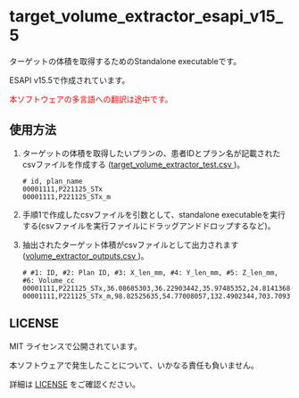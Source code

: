 # target_volume_extractor_esapi_v15_5

ターゲットの体積を取得するためのStandalone executableです。

ESAPI v15.5で作成されています。

<span style="color:#ff0000;">本ソフトウェアの多言語への翻訳は途中です。</span>



## 使用方法

1. ターゲットの体積を取得したいプランの、患者IDとプラン名が記載されたcsvファイルを作成する ([target_volume_extractor_test.csv
](https://github.com/akiaji-k/target_volume_extractor_esapi_v15_5/blob/main/target_volume_extractor_test.csv))。

   ```
   # id, plan_name
   00001111,P221125_STx
   00001111,P221125_STx_m
   
   ```

2. 手順1で作成したcsvファイルを引数として、standalone executableを実行する(csvファイルを実行ファイルにドラッグアンドドロップするなど)。

3. 抽出されたターゲット体積がcsvファイルとして出力されます([volume_extractor_outputs.csv
](https://github.com/akiaji-k/target_volume_extractor_esapi_v15_5/blob/main/volume_extractor_outputs.csv))。

   ```
   # #1: ID, #2: Plan ID, #3: X_len_mm, #4: Y_len_mm, #5: Z_len_mm, #6: Volume_cc
   00001111,P221125_STx,36.08685303,36.22903442,35.97485352,24.81413687
   00001111,P221125_STx_m,98.82525635,54.77008057,132.4902344,703.7093405
   
   ```



## LICENSE

MIT ライセンスで公開されています。

本ソフトウェアで発生したことについて、いかなる責任も負いません。

詳細は [LICENSE](https://github.com/akiaji-k/4DCT_namer/blob/main/LICENSE) をご確認ください。
